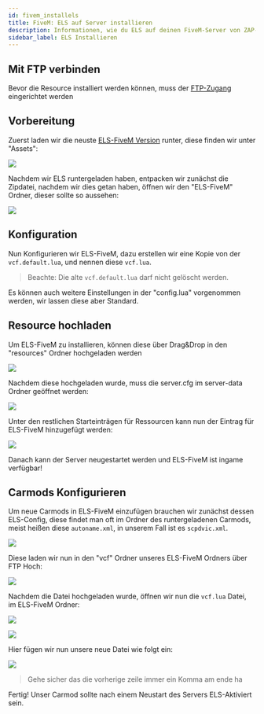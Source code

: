 ```yaml
---
id: fivem_installels
title: FiveM: ELS auf Server installieren
description: Informationen, wie du ELS auf deinen FiveM-Server von ZAP-Hosting installieren kannst - ZAP-Hosting.com Dokumentationen
sidebar_label: ELS Installieren
---
```


## Mit FTP verbinden

Bevor die Resource installiert werden können, muss der [FTP-Zugang](gameserver_ftpaccess.md) eingerichtet werden

## Vorbereitung

Zuerst laden wir die neuste [ELS-FiveM Version](https://github.com/MrDaGree/ELS-FiveM/releases/latest) runter, diese finden wir unter "Assets":

![](https://screensaver01.zap-hosting.com/index.php/s/q7ftdNXaZybDEtg/preview)

Nachdem wir ELS runtergeladen haben, entpacken wir zunächst die Zipdatei, nachdem wir dies getan haben, öffnen wir den "ELS-FiveM" Ordner, dieser sollte so aussehen:

![](https://screensaver01.zap-hosting.com/index.php/s/a2pm84dy77izHZg/preview)

## Konfiguration

Nun Konfigurieren wir ELS-FiveM, dazu erstellen wir eine Kopie von der `vcf.default.lua`, und nennen diese `vcf.lua`.

> Beachte: Die alte `vcf.default.lua` darf nicht gelöscht werden.

Es können auch weitere Einstellungen in der "config.lua" vorgenommen werden, wir lassen diese aber Standard.

## Resource hochladen

Um ELS-FiveM zu installieren, können diese über Drag&Drop in den "resources" Ordner hochgeladen werden

![](https://screensaver01.zap-hosting.com/index.php/s/PeCsrNmqDgPmaTn/preview)

Nachdem diese hochgeladen wurde, muss die server.cfg im server-data Ordner geöffnet werden:

![](https://screensaver01.zap-hosting.com/index.php/s/eM8MtkZJCLg3gdz/preview)

Unter den restlichen Starteinträgen für Ressourcen kann nun der Eintrag für ELS-FiveM hinzugefügt werden:


![](https://screensaver01.zap-hosting.com/index.php/s/bqqwkH6d6rX4kcq/preview)


Danach kann der Server neugestartet werden und ELS-FiveM ist ingame verfügbar!


## Carmods Konfigurieren

Um neue Carmods in ELS-FiveM einzufügen brauchen wir zunächst dessen ELS-Config, diese findet man oft im Ordner des runtergeladenen Carmods, meist heißen diese `autoname.xml`, in unserem Fall ist es `scpdvic.xml`.

![](https://screensaver01.zap-hosting.com/index.php/s/TQCsWyTj3gZaZc6/preview)

Diese laden wir nun in den "vcf" Ordner unseres ELS-FiveM Ordners über FTP Hoch:

![](https://screensaver01.zap-hosting.com/index.php/s/c8CRmDdW3KDt5Rj/preview)

Nachdem die Datei hochgeladen wurde, öffnen wir nun die `vcf.lua` Datei, im ELS-FiveM Ordner:

![](https://screensaver01.zap-hosting.com/index.php/s/6fDTMeDLc5DWeEC/preview)

![](https://screensaver01.zap-hosting.com/index.php/s/2W6SG2eoDq9g9Yo/preview)

Hier fügen wir nun unsere neue Datei wie folgt ein:

![](https://screensaver01.zap-hosting.com/index.php/s/tirH3rHBiq79Rz9/preview)

> Gehe sicher das die vorherige zeile immer ein Komma am ende ha

Fertig! Unser Carmod sollte nach einem Neustart des Servers ELS-Aktiviert sein.
